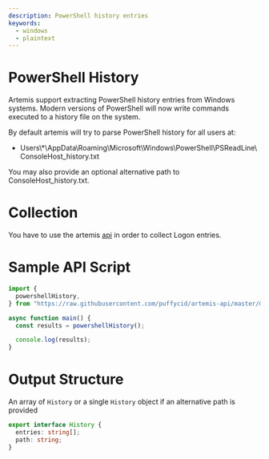 ```yaml
---
description: PowerShell history entries
keywords:
  - windows
  - plaintext
---
```


# PowerShell History

Artemis support extracting PowerShell history entries from Windows systems.
Modern versions of PowerShell will now write commands executed to a history file
on the system.

By default artemis will try to parse PowerShell history for all users at:

- Users\\*\\AppData\\Roaming\\Microsoft\\Windows\\PowerShell\\PSReadLine\\ConsoleHost_history.txt

You may also provide an optional alternative path to ConsoleHost_history.txt.

# Collection

You have to use the artemis [api](../../API/overview.md) in order to collect
Logon entries.

# Sample API Script

```typescript
import {
  powershellHistory,
} from "https://raw.githubusercontent.com/puffycid/artemis-api/master/mod.ts";

async function main() {
  const results = powershellHistory();

  console.log(results);
}
```

# Output Structure

An array of `History` or a single `History` object if an alternative path is
provided

```typescript
export interface History {
  entries: string[];
  path: string;
}
```
